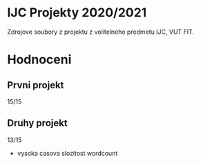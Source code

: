 # IJC Projekty 2020/2021

Zdrojove soubory z projektu z volitelneho predmetu IJC, VUT FIT.

# Hodnoceni
## Prvni projekt

15/15

## Druhy projekt

13/15
- vysoka casova slozitost wordcount
